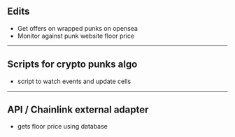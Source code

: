 ##  Edits
- Get offers on wrapped punks on opensea
- Monitor against punk website floor price

---

## Scripts for crypto punks algo
- script to watch events and update cells

---

## API / Chainlink external adapter
- gets floor price using database